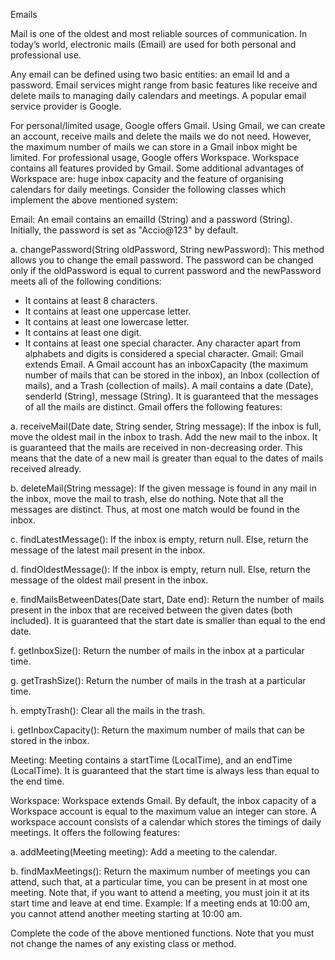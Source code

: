 Emails

Mail is one of the oldest and most reliable sources of communication. In today’s world, electronic mails (Email) are used for both personal and professional use.

Any email can be defined using two basic entities: an email Id and a password. Email services might range from basic features like receive and delete mails to managing daily calendars and meetings. A popular email service provider is Google.

For personal/limited usage, Google offers Gmail. Using Gmail, we can create an account, receive mails and delete the mails we do not need. However, the maximum number of mails we can store in a Gmail inbox might be limited.
For professional usage, Google offers Workspace. Workspace contains all features provided by Gmail. Some additional advantages of Workspace are: huge inbox capacity and the feature of organising calendars for daily meetings.
Consider the following classes which implement the above mentioned system:

Email: An email contains an emailId (String) and a password (String). Initially, the password is set as "Accio@123" by default.

a. changePassword(String oldPassword, String newPassword): This method allows you to change the email password. The password can be changed only if the oldPassword is equal to current password and the newPassword meets all of the following conditions:

 - It contains at least 8 characters.
 - It contains at least one uppercase letter.
 - It contains at least one lowercase letter.
 - It contains at least one digit.
 - It contains at least one special character. Any character apart from alphabets and digits is considered a special character.
Gmail: Gmail extends Email. A Gmail account has an inboxCapacity (the maximum number of mails that can be stored in the inbox), an Inbox (collection of mails), and a Trash (collection of mails). A mail contains a date (Date), senderId (String), message (String). It is guaranteed that the messages of all the mails are distinct. Gmail offers the following features:

a. receiveMail(Date date, String sender, String message): If the inbox is full, move the oldest mail in the inbox to trash. Add the new mail to the inbox. It is guaranteed that the mails are received in non-decreasing order. This means that the date of a new mail is greater than equal to the dates of mails received already.

b. deleteMail(String message): If the given message is found in any mail in the inbox, move the mail to trash, else do nothing. Note that all the messages are distinct. Thus, at most one match would be found in the inbox.

c. findLatestMessage(): If the inbox is empty, return null. Else, return the message of the latest mail present in the inbox.

d. findOldestMessage(): If the inbox is empty, return null. Else, return the message of the oldest mail present in the inbox.

e. findMailsBetweenDates(Date start, Date end): Return the number of mails present in the inbox that are received between the given dates (both included). It is guaranteed that the start date is smaller than equal to the end date.

f. getInboxSize(): Return the number of mails in the inbox at a particular time.

g. getTrashSize(): Return the number of mails in the trash at a particular time.

h. emptyTrash(): Clear all the mails in the trash.

i. getInboxCapacity(): Return the maximum number of mails that can be stored in the inbox.

Meeting: Meeting contains a startTime (LocalTime), and an endTime (LocalTime). It is guaranteed that the start time is always less than equal to the end time.

Workspace: Workspace extends Gmail. By default, the inbox capacity of a Workspace account is equal to the maximum value an integer can store. A workspace account consists of a calendar which stores the timings of daily meetings. It offers the following features:

a. addMeeting(Meeting meeting): Add a meeting to the calendar.

b. findMaxMeetings(): Return the maximum number of meetings you can attend, such that, at a particular time, you can be present in at most one meeting. Note that, if you want to attend a meeting, you must join it at its start time and leave at end time. Example: If a meeting ends at 10:00 am, you cannot attend another meeting starting at 10:00 am.

Complete the code of the above mentioned functions. Note that you must not change the names of any existing class or method.
